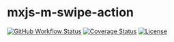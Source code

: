 # mxjs-m-swipe-action

[![GitHub Workflow Status](https://img.shields.io/github/actions/workflow/status/miaoxing/mxjs-m-swipe-action/build.yml?style=flat-square)](https://github.com/miaoxing/mxjs-m-swipe-action/actions)
[![Coverage Status](https://img.shields.io/coveralls/miaoxing/mxjs-m-swipe-action.svg?style=flat-square)](https://coveralls.io/r/miaoxing/mxjs-m-swipe-action)
[![License](http://img.shields.io/badge/license-MIT-brightgreen.svg?style=flat-square)](http://www.opensource.org/licenses/MIT)
